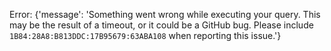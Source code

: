Error: {'message': 'Something went wrong while executing your query. This may be the result of a timeout, or it could be a GitHub bug. Please include `1B84:28A8:B813DDC:17B95679:63ABA108` when reporting this issue.'}
